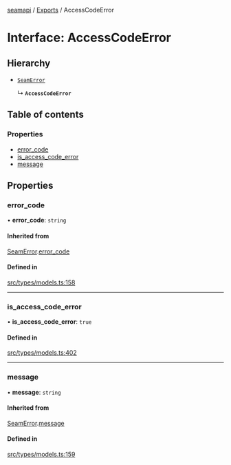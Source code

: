 [seamapi](../README.md) / [Exports](../modules.md) / AccessCodeError

# Interface: AccessCodeError

## Hierarchy

- [`SeamError`](SeamError.md)

  ↳ **`AccessCodeError`**

## Table of contents

### Properties

- [error\_code](AccessCodeError.md#error_code)
- [is\_access\_code\_error](AccessCodeError.md#is_access_code_error)
- [message](AccessCodeError.md#message)

## Properties

### error\_code

• **error\_code**: `string`

#### Inherited from

[SeamError](SeamError.md).[error_code](SeamError.md#error_code)

#### Defined in

[src/types/models.ts:158](https://github.com/seamapi/javascript/blob/main/src/types/models.ts#L158)

___

### is\_access\_code\_error

• **is\_access\_code\_error**: ``true``

#### Defined in

[src/types/models.ts:402](https://github.com/seamapi/javascript/blob/main/src/types/models.ts#L402)

___

### message

• **message**: `string`

#### Inherited from

[SeamError](SeamError.md).[message](SeamError.md#message)

#### Defined in

[src/types/models.ts:159](https://github.com/seamapi/javascript/blob/main/src/types/models.ts#L159)

